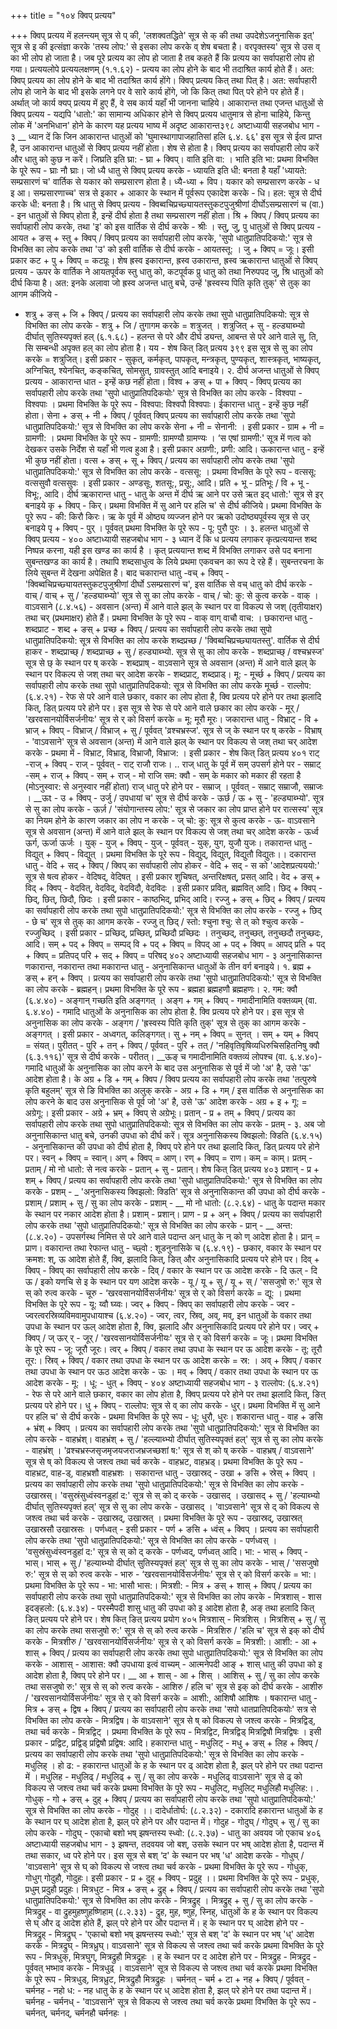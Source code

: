 +++
title = "१०४ क्विप् प्रत्यय"

+++
क्विप् प्रत्यय में हलन्त्यम् सूत्र से प् की, 'लशक्वतद्धिते' सूत्र से क् की तथा उपदेशेऽजनुनासिक इत्' सूत्र से इ की इत्संज्ञा करके 'तस्य लोप:' से इसका लोप करके व् शेष बचता है। वरपृक्तस्य' सूत्र से उस व् का भी लोप हो जाता है। जब पूरे प्रत्यय का लोप हो जाता है तब कहते हैं कि प्रत्यय का सर्वापहारी लोप हो गया।
प्रत्ययलोपे प्रत्ययलक्षणम् (१.१.६२) - प्रत्यय का लोप होने के बाद भी तदाश्रित कार्य होते हैं। अत: क्विप् प्रत्यय का लोप होने के बाद भी तदाश्रित कार्य होंगे।
क्विप् प्रत्यय कित् तथा पित् है। अत: सर्वापहारी लोप हो जाने के बाद भी इसके लगने पर वे सारे कार्य होंगे, जो कि कित् तथा पित् परे होने पर होते हैं। अर्थात् जो कार्य क्यप् प्रत्यय में हुए हैं, वे सब कार्य यहाँ भी जानना चाहिये।
आकारान्त तथा एजन्त धातुओं से क्विप् प्रत्यय -
यद्यपि 'धातो:' का सामान्य अधिकार होने से क्विप् प्रत्यय धातुमात्र से होना चाहिये, किन्तु लोक में 'अनभिधान' होने के कारण यह प्रत्यय भाष्य में अदृष्ट आकारान्त३९८
अष्टाध्यायी सहजबोध भाग - ३
__ ध्यान दें कि जिन आकारान्त धातुओं को 'घुमास्थागापाजहातिसां हलि ६.४. ६६' इस सूत्र से ईत्व प्राप्त है, उन आकारान्त धातुओं से क्विप् प्रत्यय नहीं होता। शेष से होता है। क्विप् प्रत्यय का सर्वापहारी लोप करें और धातु को कुछ न करें। जिघ्रति इति घ्रा: - घ्रा + क्विप्। वाति इति वा: । भाति इति भा:
प्रथमा विभक्ति के पूरे रूप - घ्राः नौ घ्राः।
जो ध्यै धातु से क्विप् प्रत्यय करके - ध्यायति इति धी: बनता है यहाँ 'ध्यायते: सम्प्रसारणं च' वार्तिक से यकार को सम्प्रसारण होता है। ध्यै-ध्या + विप। यकार को सम्प्रसारण करके - ध इ आ। सम्प्रसारणाच्च' सत्र से इकार + आकार के स्थान में पूर्वरूप एकादेश करके - धि। हल: सूत्र से दीर्घ करके धी: बनता है।
श्रि धातु से क्विप् प्रत्यय - क्विब्वचिप्रच्छ्यायतस्तुकटपुजुश्रीणां दीर्घोऽसम्प्रसारणं च (वा.) - इन धातुओं से क्विप् होता है, इन्हें दीर्घ होता है तथा सम्प्रसारण नहीं होता।
श्रि + क्विप् / क्विप् प्रत्यय का सर्वापहारी लोप करके, तथा 'इ' को इस वार्तिक से दीर्घ करके - श्रीः ।
स्तु, जु, पु धातुओं से क्विप् प्रत्यय -
आयत + ङस् + स्तु + क्विप् / क्विप् प्रत्यय का सर्वापहारी लोप करके, 'सुपो धातुप्रातिपदिकयो:' सूत्र से विभक्ति का लोप करके तथा 'उ' को इसी वार्तिक से दीर्घ करके - आयतस्तू: । जु + क्विप् = जूः। इसी प्रकार कट + पु + क्विप् = कटप्रूः।
शेष ह्रस्व इकारान्त, ह्रस्व उकारान्त, ह्रस्व ऋकारान्त धातुओं से क्विप् प्रत्यय - ऊपर के वार्तिक ने आयतपूर्वक स्तु धातु को, कटपूर्वक प्रु धातु को तथा निरुपपद जु, श्रि धातुओं को दीर्घ किया है। अत: इनके अलावा जो ह्रस्व अजन्त धातु बचे, उन्हें 'ह्रस्वस्य पिति कृति तुक्' से तुक् का आगम कीजिये -
- शत्रु + ङस् + जि + क्विप् / प्रत्यय का सर्वापहारी लोप करके तथा सुपो धातुप्रातिपदिकयो: सूत्र से विभक्ति का लोप करके - शत्रु + जि / तुगागम करके = शत्रुजत् । शत्रुजित् + सु -
हल्ड्याब्भ्यो दीर्घात् सुतिस्यपृक्तं हल् (६.१.६८) - हलन्त से परे और दीर्घ ड्यन्त, आबन्त से परे आने वाले सु, ति, सि सम्बन्धी अपृक्त हल् का लोप होता है।
यय -
शेष कित् डित् प्रत्यय
३९९
इस सूत्र से सु का लोप करके = शत्रुजित्।
इसी प्रकार - सुकृत्, कर्मकृत्, पापकृत्, मन्त्रकृत्, पुण्यकृत्, शास्त्रकृत्, भाष्यकृत्, अग्निचित्, श्येनचित्, कङ्कचित्, सोमसुत्, ग्रावस्तुत् आदि बनाइये।
२. दीर्घ अजन्त धातुओं से क्विप् प्रत्यय - आकारान्त धात - इन्हें कछ नहीं होता।
विश्व + ङस् + पा + क्विप् - क्विप् प्रत्यय का सर्वापहारी लोप करके तथा 'सुपो धातुप्रातिपदिकयोः' सूत्र से विभक्ति का लोप करके - विश्वपा - विश्वपाः ।
प्रथमा विभक्ति के पूरे रूप - विश्वपा: विश्वपौ विश्वपाः। ईकारान्त धातु - इन्हें कुछ नहीं होता।
सेना + ङस् + नी + क्विप् / पूर्ववत् क्विप् प्रत्यय का सर्वापहारी लोप करके तथा 'सुपो धातुप्रातिपदिकयो:' सूत्र से विभक्ति का लोप करके सेना + नी = सेनानी: ।
इसी प्रकार - ग्राम + नी = ग्रामणी: । प्रथमा विभक्ति के पूरे रूप - ग्रामणी: ग्रामण्यौ ग्रामण्यः ।
‘स एषां ग्रामणी:' सूत्र में णत्व को देखकर उसके निर्देश से यहाँ भी णत्व हुआ है। इसी प्रकार अग्रणी:, प्रणी: आदि।
ऊकारान्त धातु - इन्हें भी कुछ नहीं होता।
वत्स + ङस् + सू + क्विप् / प्रत्यय का सर्वापहारी लोप करके तथा 'सुपो धातुप्रातिपदिकयो:' सूत्र से विभक्ति का लोप करके - वत्ससू: ।
प्रथमा विभक्ति के पूरे रूप - वत्ससू: वत्ससुवौ वत्ससुवः ।
इसी प्रकार - अण्डसूः, शतसू:, प्रसू:, आदि। प्रति + भू - प्रतिभूः / वि + भू - विभू:, आदि। दीर्घ ऋकारान्त धातु - धातु के अन्त में दीर्घ ऋ आने पर उसे ऋत इद् धातो:' सूत्र से इर् बनाइये
कृ + क्विप् - किर्। प्रथमा विभक्ति में सु आने पर हलि च' से दीर्घ कीजिये। प्रथमा विभक्ति के पूरे रूप - की: किरौ किरः।
ऋ के पूर्व में ओष्ठ्य व्यज्जन होने पर ऋको उदोष्ठ्यपूर्वस्य सूत्र से उर् बनाइये पृ + क्विप् - पुर् । पूर्ववत् प्रथमा विभक्ति के पूरे रूप - पू: पुरौ पुरः । ३. हलन्त धातुओं से क्विप् प्रत्यय -
४००
अष्टाध्यायी सहजबोध भाग - ३
ध्यान दें कि ध प्रत्यय लगाकर कृत्प्रत्ययान्त शब्द निष्पन्न करना, यही इस खण्ड का कार्य है । कृत् प्रत्ययान्त शब्द में विभक्ति लगाकर उसे पद बनाना सुबन्तखण्ड का कार्य है। तथापि शब्दसाधुत्व के लिये प्रथमा एकवचन का रूप दे रहे हैं। सुबन्तरचना के लिये सुबन्त में देखना अपेक्षित है। बाद
चकारान्त धातु -वच् + क्विप् - 'क्विब्वचिप्रच्छ्यायतस्तुकटपुजुश्रीणां दीर्घो ऽसम्प्रसारणं च', इस वार्तिक से वच् धातु को दीर्घ करके - वाच् / वाच् + सु / 'हल्ड्याब्भ्यो' सूत्र से सु का लोप करके - वाच् / चो: कु: से कुत्व करके - वाक् ।
वाऽवसाने (८.४.५६) - अवसान (अन्त) में आने वाले झल् के स्थान पर
वा विकल्प से जश् (तृतीयाक्षर) तथा चर् (प्रथमाक्षर) होते हैं।
प्रथमा विभक्ति के पूरे रूप - वाक् वाग् वाचौ वाच: । छकारान्त धातु -
शब्दप्राट - शब्द + ङस् + प्रच्छ + क्विप् / प्रत्यय का सर्वापहारी लोप करके तथा सुपो धातुप्रातिपदिकयो: सूत्र से विभक्ति का लोप करके शब्दप्रच्छ / 'क्विब्वचिप्रच्छ्यायतस्तु'. वार्तिक से दीर्घ हाकर - शब्दप्राच्छ् / शब्दप्राच्छ + सु / हल्ड्याब्भ्यो. सूत्र से सु का लोप करके -
शब्दप्राच्छ् / वश्चभ्रस्ज' सूत्र से छ् के स्थान पर ष् करके - शब्दप्राष् - वाऽवसाने सूत्र से अवसान (अन्त) में आने वाले झल् के स्थान पर विकल्प से जश् तथा चर् आदेश करके - शब्दप्राट्, शब्दप्राड्।
मू: - मूर्च्छ + क्विप् / प्रत्यय का सर्वापहारी लोप करके तथा सुपो धातुप्रातिपदिकयो: सूत्र से विभक्ति का लोप करके मूर्च्छ -
राल्लोप: (६.४.२१) - रेफ से परे आने वाले छकार, वकार का लोप होता है, क्वि प्रत्यय परे होने पर तथा झलादि कित्, डित् प्रत्यय परे होने पर।
इस सूत्र से रेफ से परे आने वाले छकार का लोप करके - मूर् / 'खरवसानयोर्विसर्जनीयः' सूत्र से र् को विसर्ग करके = मू: मूरौ मूरः।
जकारान्त धातु -
विभ्राट् - वि + भ्राज् + क्विप् - विभ्राज् / विभ्राज् + सु / पूर्ववत् 'व्रश्चभ्रस्ज'. सूत्र से ज् के स्थान पर ष् करके - विभ्राष् - 'वाऽवसाने' सूत्र से अवसान (अन्त) में आने वाले झल् के स्थान पर विकल्प से जश् तथा चर् आदेश करके - प्रथमा में -
विभ्राट, विभ्राड्, विभ्राजौ, विभ्राज: । इसी प्रकार -
शेष कित् डित् प्रत्यय
४०१ राट् -राज् + क्विप् - राज् - पूर्ववत् - राट् राजौ राजः। .. राज् धातु के पूर्व में सम् उपसर्ग होने पर - सम्राट् -सम् + राज् + क्विप् - सम् + राज् -
मो राजि सम: क्वौ - सम् के मकार को मकार ही रहता है (मोऽनुस्वार: से अनुस्वार नहीं होता) राज् धातु परे होने पर - सम्राज् । पूर्ववत् - सम्राट् सम्राजौ, सम्राजः ।
__ऊt - उ + क्विप् - उर्जु / उपधायां च' सूत्र से दीर्घ करके - ऊर्छ / ऊ + सु - 'हल्ड्याब्भ्यो'. सूत्र से सु का लोप करके - ऊर्ज़ / 'संयोगान्तस्य लोप:' सूत्र से जकार का लोप प्राप्त होने पर रात्सस्य' सूत्र का नियम होने के कारण जकार का लोप न करके - ज् चो: कु: सूत्र से कुत्व करके - ऊ-
वाऽवसाने सूत्र से अवसान (अन्त) में आने वाले झल् के स्थान पर विकल्प से जश् तथा चर् आदेश करके - ऊर्ध्व ऊर्ग, ऊर्जा ऊर्जः ।
युक् - युज् + क्विप् - युज् - पूर्ववत् - युक्, युग, युजौ युजः। तकारान्त धातु - विद्युत् + क्विप् - विद्युत् । प्रथमा विभक्ति के पूरे रूप - विद्युद्, विद्युत्, विद्युतौ विद्युतः।।
दकारान्त धातु - वेदि + सद् + क्विप् / क्विप् का सर्वापहारी लोप होकर - वेदि + सद् - स को 'आदेशप्रत्यययो:' सूत्र से षत्व होकर - वेदिषद्, वेदिषत् ।
इसी प्रकार शुचिषत्, अन्तरिक्षषत्, प्रसत् आदि। वेद + ङस् + विद् + क्विप् - वेदवित्, वेदविद्, वेदविदौ, वेदविदः । इसी प्रकार प्रवित्, ब्रह्मवित् आदि। छिद् + क्विप् - छिद्, छित्, छिदौ, छिदः । इसी प्रकार - काष्ठभिद्, प्रभिद् आदि।
रज्जु + ङस् + छिद् + क्विप् / प्रत्यय का सर्वापहारी लोप करके तथा सुपो धातुप्रातिपदिकयो:' सूत्र से विभक्ति का लोप करके - रज्जु + छिद् -
छे च' सूत्र से तुक् का आगम करके - रज्जु त् छिद् / स्तो: श्चुना श्चु: से त् को श्चुत्व करके - रज्जुच्छिद् । इसी प्रकार - प्रच्छिद्, प्रच्छित्, प्रच्छिदौ प्रच्छिदः ।
तनुच्छद्, तनुच्छत्, तनुच्छदौ तनुच्छदः, आदि। सम् + पद् + क्विप् = सम्पद् वि + पद् + क्विप् = विपद्
आ + पद् + क्विप् = आपद् प्रति + पद् + क्विप् = प्रतिपद् परि + सद् + क्विप् = परिषद्
४०२
अष्टाध्यायी सहजबोध भाग - ३
अनुनासिकान्त णकारान्त, नकारान्त तथा मकारान्त धातु - अनुनासिकान्त धातुओं के तीन वर्ग बनाइये।
१. ब्रह्म + ङस् + हन् + क्विप् । प्रत्यय का सर्वापहारी लोप करके तथा 'सुपो धातुप्रातिपदिकयो:' सूत्र से विभक्ति का लोप करके - ब्रह्महन्।
प्रथमा विभक्ति के पूरे रूप - ब्रह्महा ब्रह्महणौ ब्रह्महणः।
२. गम: क्वौ (६.४.४०) - अङ्गान् गच्छति इति अङ्गगत् । अङ्ग + गम् + क्विप् - गमादीनामिति वक्तव्यम् (वा. ६.४.४०) - गमादि धातुओं के अनुनासिक का लोप होता है. क्वि प्रत्यय परे होने पर।
इस सूत्र से अनुनासिक का लोप करके - अङ्गग / 'ह्रस्वस्य पिति कृति तुक्' सूत्र से तुक् का आगम करके - अङ्गगत् । इसी प्रकार - अध्वगत्, कलिङ्गगत्। सु + नम् + क्विप् = सुनत् । सम् + यम् + क्विप् = संयत्।
पुरीतत् - पुरि + तन् + क्विप् / पूर्ववत् - पुरि + तत् / 'नहिवृतिवृषिव्यधिरुचिसहितनिषु क्वौ (६.३.११६)' सूत्र से दीर्घ करके - परीतत्।
__ऊङ् च गमादीनामिति वक्तव्यं लोपश्च (वा. ६.४.४०)- गमादि धातुओं के अनुनासिक का लोप करने के बाद उस अनुनासिक से पूर्व में जो 'अ' है, उसे 'ऊ' आदेश होता है।
के अग्र + डि + गम् + क्विप / क्विप प्रत्यय का सर्वापहारी लोप करके तथा 'तत्पुरुषे कृति बहुलम्' सूत्र से ङि विभक्ति का अलुक् करके - अग्र + डि + गम् / इस वार्तिक से अनुनासिक का लोप करने के बाद उस अनुनासिक से पूर्व जो 'अ' है, उसे 'ऊ' आदेश करके - अग्र + इ + गू: = अग्रेगू:।
इसी प्रकार - अग्रे + भ्रम् + क्विप् से अग्रेभूः।
प्रतान् - प्र + तम् + क्विप् / प्रत्यय का सर्वापहारी लोप करके तथा सुपो धातुप्रातिपदिकयो: सूत्र से विभक्ति का लोप करके - प्रतम् -
३. अब जो अनुनासिकान्त धातु बचे, उनकी उपधा को दीर्घ करें। सूत्र
अनुनासिकस्य क्विझलो: क्डिति (६.४.१५) - अनुनासिकान्त की उपधा को दीर्घ होता है, क्विप् परे होने पर तथा झलादि कित्, डित् प्रत्यय परे होने पर। स्वन् + क्विप् = स्वान्। अण् + क्विप् = आण्। रण् + क्विप् = राण। कम् = काम्।
प्रतम् - प्रताम् / मो नो धातो: से नत्व करके - प्रतान् + सु - प्रतान्।
शेष कित् डित् प्रत्यय
४०३ प्रशान् - प्र + शम् + क्विप् / प्रत्यय का सर्वापहारी लोप करके तथा 'सुपो धातुप्रातिपदिकयो:' सूत्र से विभक्ति का लोप करके - प्रशम् -
_ 'अनुनासिकस्य क्विझलो: क्डिति' सूत्र से अनुनासिकान्त की उपधा को दीर्घ करके - प्रशाम् / प्रशाम् + सु / सु का लोप करके - प्रशाम् -
__ मो नो धातो: (८.२.६४) - धातु के पदान्त मकार के स्थान पर नकार आदेश होता है। प्रशाम् - प्रशान्।
प्राण - प्र + अन् + क्विप् / प्रत्यय का सर्वापहारी लोप करके तथा 'सुपो धातुप्रातिपदिकयो:' सूत्र से विभक्ति का लोप करके - प्रान् -
__ अन्त: (८.४.२०) - उपसर्गस्थ निमित्त से परे आने वाले पदान्त अन् धातु के न् को ण् आदेश होता है। प्रान् = प्राण।
वकारान्त तथा रेफान्त धातु -
च्छ्वो : शूडनुनासिके च (६.४.१९) - छकार, वकार के स्थान पर क्रमश: श्, ऊ आदेश होते हैं, क्वि, झलादि कित्, ङित् और अनुनासिकादि प्रत्यय परे होने पर।
दिव् + क्विप् - क्विप् का सर्वापहारी लोप करके - दिव् / वकार के स्थान पर ऊ आदेश करके - दि ऊल् - दि ऊ / इको यणचि से इ के स्थान पर यण आदेश करके - यू / यू + सु / यू + स् / 'ससजुषो रु:' सूत्र से स् को रुत्व करके - चूरु - ‘खरवसानयोर्विसर्जनीयः' सूत्र से र् को विसर्ग करके = द्यू: । प्रथमा विभक्ति के पूरे रूप - यू: य्वौ घ्य्वः।
ज्वर् + क्विप् - क्विप् का सर्वापहारी लोप करके - ज्वर -
ज्वरत्वरस्रिव्यविमवामुपधायाश्च (६.४.२०) - ज्वर, त्वर, स्रिव्, अव्, मव्, इन धातुओं के वकार तथा उपधा के स्थान पर ऊल् आदेश होता है, क्वि, झलादि और अनुनासिकादि प्रत्यय परे होने पर।
ज्वर् + क्विप् / ज् ऊर् र् - जूर् / 'खरवसानयोर्विसर्जनीयः' सूत्र से र् को विसर्ग करके = जूः। प्रथमा विभक्ति के पूरे रूप - जू: जूरौ जूरः।
त्वर् + क्विप् / वकार तथा उपधा के स्थान पर ऊ आदेश करके - तू: तूरौ तूर:। स्रिव् + क्विप् / वकार तथा उपधा के स्थान पर ऊ आदेश करके = स्र: । अव् + क्विप् / वकार तथा उपधा के स्थान पर ऊठ आदेश करके - ऊः ।
मव् + क्विप् / वकार तथा उपधा के स्थान पर ऊ आदेश करके - मू: । धू: - धुत् + क्विप् -
४०४
अष्टाध्यायी सहजबोध भाग - ३
राल्लोप: (६.४.२१) - रेफ से परे आने वाले छकार, वकार का लोप होता है, क्विप् प्रत्यय परे होने पर तथा झलादि कित्, ङित् प्रत्यय परे होने पर।
धु + क्विप् - राल्लोप: सूत्र से व् का लोप करके - धुर्। प्रथमा विभक्ति में सु आने पर हलि च' से दीर्घ करके - प्रथमा विभक्ति के पूरे रूप - धू: धुरौ, धुरः।
शकारान्त धातु - वाह + ङसि + भ्रंश् + क्विप् । प्रत्यय का सर्वापहारी लोप करके तथा 'सुपो धातुप्रातिपदिकयो:' सूत्र से विभक्ति का लोप करके - वाहभ्रंश्।
वाहभ्रंश् + सु / 'हल्ल्याब्भ्यो दीर्घात् सुतिस्यपृक्तं हल्' सूत्र से सु का लोप करके - वाहभ्रंश् । 'व्रश्चभ्रस्जसृजमृजयजराजभ्रजच्छशां ष:' सूत्र से श् को ष् करके - वाहभ्रष् / वाऽवसाने' सूत्र से ष् को विकल्प से जश्त्व तथा चर्व करके - वाहभ्रट, वाहभ्रड्।
प्रथमा विभक्ति के पूरे रूप - वाहभ्रट, वाह-ड्, वाहभ्रशौ वाहभ्रशः ।
सकारान्त धातु -
उखास्रद् - उखा + ङसि + स्रेस् + क्विप् । प्रत्यय का सर्वापहारी लोप करके तथा 'सुपो धातुप्रातिपदिकयो:' सूत्र से विभक्ति का लोप करके - उखास्रस्।
'वसुस्रंसुध्वंस्वनडुहां द:' सूत्र से स् को द् करके - उखासद् ।
उखासद् + सु / 'हल्याब्भ्यो दीर्घात् सुतिस्यपृक्तं हल्' सूत्र से सु का लोप करके - उखासद् । 'वाऽवसाने' सूत्र से द् को विकल्प से जश्त्व तथा चर्व करके - उखास्रद्, उखास्रत् । प्रथमा विभक्ति के पूरे रूप - उखास्रद्, उखास्रत् उखास्रसौ उखास्रसः ।
पर्णध्वत् - इसी प्रकार - पर्ण + ङसि + ध्वंस् + क्विप् । प्रत्यय का सर्वापहारी लोप करके तथा 'सुपो धातुप्रातिपदिकयो:' सूत्र से विभक्ति का लोप करके - पर्णध्वस् ।
'वसुस्रंसुध्वंस्वनडुहां द:' सूत्र से स् को द् करके - पर्णध्वद्, पर्णध्वत् आदि।
भा: - भास् + क्विप् - भास्। भास् + सु / 'हल्याब्भ्यो दीर्घात् सुतिस्यपृक्तं हल्' सूत्र से सु का लोप करके - भास् / 'ससजुषो रु:' सूत्र से स् को रुत्व करके - भारु - ‘खरवसानयोर्विसर्जनीयः' सूत्र से र् को विसर्ग करके = भा:।
प्रथमा विभक्ति के पूरे रूप - भा: भासौ भास:।
मित्रशी: - मित्र + ङस् + शास् + क्विप् / प्रत्यय का सर्वापहारी लोप करके तथा सुपो धातुप्रातिपदिकयो:' सूत्र से विभक्ति का लोप करके - मित्रशास् -
शास इदङ्हलो: (६.४.३४) - परस्मैपदी शासु धातु की उपधा को इ आदेश होता है, अङ् तथा हलादि कित् ङित् प्रत्यय परे होने पर।
शेष कित् ङित् प्रत्यय
प्रयोग
४०५
मित्रशास् - मित्रशिस् । मित्रशिस् + सु / सु का लोप करके तथा ससजुषो रु:' सूत्र से स् को रुत्व करके - मित्रशिरु / 'हलि च' सूत्र से इक् को दीर्घ करके - मित्रशीरु / 'खरवसानयोर्विसर्जनीयः' सूत्र से र् को विसर्ग करके = मित्रशी:।
आशी: - आ + शास् + क्विप् / प्रत्यय का सर्वापहारी लोप करके तथा सुपो धातुप्रातिपदिकयो:' सूत्र से विभक्ति का लोप करके - आशास् -
आशास: क्वौ उपधाया इत्वं वाच्यम् - आत्मनेपदी आङ् + शास् धातु की उपधा को इ आदेश होता है, क्विप् परे होने पर।
__ आ + शास् - आ + शिस् । आशिस् + सु / सु का लोप करके तथा ससजुषो रु:' सूत्र से स् को रुत्व करके - आशिरु / हलि च' सूत्र से इक् को दीर्घ करके - आशीरु / 'खरवसानयोर्विसर्जनीयः' सूत्र से र् को विसर्ग करके = आशी:, आशिषौ आशिषः ।
षकारान्त धातु - मित्र + ङस् + द्विष + क्विप् / प्रत्यय का सर्वापहारी लोप करके तथा 'सपो धातप्रातिपदिकयोः' सत्र से विभक्ति का लोप करके - मित्रद्विष।
के वाऽवसाने' सूत्र से ष् को विकल्प से जश्त्व करके - मित्रद्विड्, तथा चर्व करके - मित्रद्विट् । प्रथमा विभक्ति के पूरे रूप - मित्रद्विट, मित्रद्विड् मित्रद्विषौ मित्रद्विषः ।
इसी प्रकार - प्रद्विट, प्रद्विड् प्रद्विषौ प्रद्विष: आदि। हकारान्त धातु -
मधुलिट् - मधु + ङस् + लिह + क्विप् / प्रत्यय का सर्वापहारी लोप करके तथा 'सुपो धातुप्रातिपदिकयो:' सूत्र से विभक्ति का लोप करके - मधुलिह् ।
हो ढ: - हकारान्त धातुओं के ह के स्थान पर ढ् आदेश होता है, झल् परे होने पर तथा पदान्त में । मधुलिह - मधुलिढ् / मधुलिढ् + सु / सु का लोप करके - मधुलिढ्
वाऽवसाने' सूत्र से ढ् को विकल्प से जश्त्व तथा चर्व करके प्रथमा विभक्ति के पूरे रूप - मधुलिट्, मधुलिट् मधुलिहौ मधुलिह:।
. गोधुक् - गो + ङस् + दुह् + क्विप् / प्रत्यय का सर्वापहारी लोप करके तथा 'सुपो धातुप्रातिपदिकयो:' सूत्र से विभक्ति का लोप करके - गोदुह् ।।
दादेर्धातोर्घ: (८.२.३२) - दकारादि हकारान्त धातुओं के ह के स्थान पर घ् आदेश होता है, झल् परे होने पर और पदान्त में। गोदुह - गोदुघ् / गोदुघ् + सु / सु का लोप करके - गोदुघ् -
एकाचो बशो भष् झषन्तस्य स्ध्वो: (८.२.३७) - धातु का अवयव जो एकाच
४०६
अष्टाध्यायी सहजबोध भाग - ३
झषन्त, तदवयव जो बश्, उसके स्थान पर भष् आदेश होता है, पदान्त में तथा सकार, ध्व परे होने पर। इस सूत्र से बश् ‘द' के स्थान पर भष् 'ध' आदेश करके - गोधुघ् / 'वाऽवसाने' सूत्र से घ् को विकल्प से जश्त्व तथा चर्व करके -
प्रथमा विभक्ति के पूरे रूप - गोधुक्, गोधुग् गोदुहौ, गोदुहः। इसी प्रकार - प्र + दुह् + क्विप् - प्रदुह् ।। प्रथमा विभक्ति के पूरे रूप - प्रधुक्, प्रधुम् प्रदुहौ प्रदुहः।
मित्रधुट - मित्र + ङस् + द्रुह् + क्विप् / प्रत्यय का सर्वापहारी लोप करके तथा 'सुपो धातुप्रातिपदिकयो:' सूत्र से विभक्ति का लोप करके - मित्रद्रुह् ।
मित्रद्रुह् + सु / सु का लोप करके - मित्रद्रुह् -
वा द्रुहमुहष्णुहष्णिहाम् (८.२.३३) - द्रुह, मुह, ष्णुह, स्निह्, धातुओं के ह के स्थान पर विकल्प से घ् और ढ् आदेश होते हैं, झल् परे होने पर और पदान्त में।
ह् के स्थान पर घ् आदेश होने पर - मित्रद्रुह् - मित्रद्रुघ् -
'एकाचो बशो भष् झषन्तस्य स्ध्वो:' सूत्र से बश् 'द' के स्थान पर भष् 'ध्' आदेश करके - मित्रद्रुघ् - मित्रध्रुघ्।
वाऽवसाने' सूत्र से विकल्प से जश्त्व तथा चर्व करके प्रथमा विभक्ति के पूरे रूप - मित्रधुक्, मित्रघुग्, मित्रद्रुहौ मित्रद्रुहः ।
ह् के स्थान पर द आदेश होने पर - मित्रद्रुह - मित्रद्रुद -
पूर्ववत् भष्भाव करके - मित्रधुढ् । वाऽवसाने' सूत्र से विकल्प से जश्त्व तथा चर्व करके प्रथमा विभक्ति के पूरे रूप - मित्रधुड्, मित्रध्रुट, मित्रद्रुहौ मित्रद्रुहः ।
चर्मनत् - चर्म + टा + नह + क्विप् / पूर्ववत् - चर्मनह -
नहो ध: - नह धातु के ह के स्थान पर ध् आदेश होता है, झल् परे होने पर तथा पदान्त में। चर्मनह - चर्मनध् -
'वाऽवसाने' सूत्र से विकल्प से जश्त्व तथा चर्व करके प्रथमा विभक्ति के पूरे रूप - चर्मनत्, चर्मनद्, चर्मनहौ चर्मनहः ।